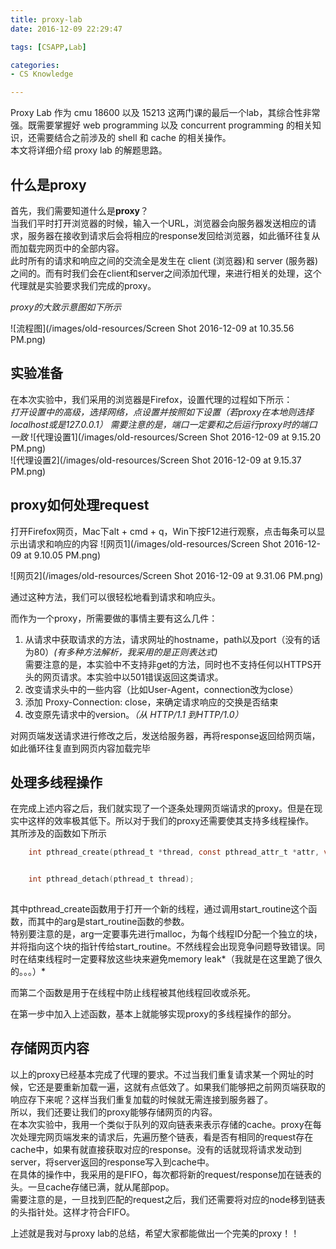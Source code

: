 ```yaml
---
title: proxy-lab
date: 2016-12-09 22:29:47

tags: [CSAPP,Lab]

categories: 
- CS Knowledge

---
```


Proxy Lab 作为 cmu 18600 以及 15213 这两门课的最后一个lab，其综合性非常强。既需要掌握好 web programming 以及 concurrent programming 的相关知识，还需要结合之前涉及的 shell 和 cache 的相关操作。<br>
本文将详细介绍 proxy lab 的解题思路。

<!-- more -->

## 什么是proxy

首先，我们需要知道什么是**proxy**？<br>
当我们平时打开浏览器的时候，输入一个URL，浏览器会向服务器发送相应的请求，服务器在接收到请求后会将相应的response发回给浏览器，如此循环往复从而加载完网页中的全部内容。<br>
此时所有的请求和响应之间的交流全是发生在 client (浏览器)和 server (服务器)之间的。而有时我们会在client和server之间添加代理，来进行相关的处理，这个代理就是实验要求我们完成的proxy。<br>

*proxy的大致示意图如下所示*

![流程图](/images/old-resources/Screen Shot 2016-12-09 at 10.35.56 PM.png)<br>


## 实验准备

在本次实验中，我们采用的浏览器是Firefox，设置代理的过程如下所示：<br>
*打开设置中的高级，选择网络，点设置并按照如下设置（若proxy在本地则选择localhost或是127.0.0.1）*
*需要注意的是，端口一定要和之后运行proxy时的端口一致*
![代理设置1](/images/old-resources/Screen Shot 2016-12-09 at 9.15.20 PM.png)<br>
![代理设置2](/images/old-resources/Screen Shot 2016-12-09 at 9.15.37 PM.png)<br>


## proxy如何处理request

打开Firefox网页，Mac下alt + cmd + q，Win下按F12进行观察，点击每条可以显示出请求和响应的内容
![网页1](/images/old-resources/Screen Shot 2016-12-09 at 9.10.05 PM.png)<br>

![网页2](/images/old-resources/Screen Shot 2016-12-09 at 9.31.06 PM.png)<br>

通过这种方法，我们可以很轻松地看到请求和响应头。

而作为一个proxy，所需要做的事情主要有这么几件：<br>
1. 从请求中获取请求的方法，请求网址的hostname，path以及port（没有的话为80）*(有多种方法解析，我采用的是正则表达式)* <br>  需要注意的是，本实验中不支持非get的方法，同时也不支持任何以HTTPS开头的网页请求。本实验中以501错误返回这类请求。<br> 
2. 改变请求头中的一些内容（比如User-Agent，connection改为close）<br>
3. 添加 Proxy-Connection: close，来确定请求响应的交换是否结束
4. 改变原先请求中的version。*（从 HTTP/1.1 到HTTP/1.0）* <br>

对网页端发送请求进行修改之后，发送给服务器，再将response返回给网页端，如此循环往复直到网页内容加载完毕

## 处理多线程操作

在完成上述内容之后，我们就实现了一个逐条处理网页端请求的proxy。但是在现实中这样的效率极其低下。所以对于我们的proxy还需要使其支持多线程操作。<br>
其所涉及的函数如下所示<br>

```c
    int pthread_create(pthread_t *thread, const pthread_attr_t *attr, void *(*start_routine) (void *), void *arg);


    int pthread_detach(pthread_t thread);
	
```

其中pthread_create函数用于打开一个新的线程，通过调用start_routine这个函数，而其中的arg是start_routine函数的参数。<br>
特别要注意的是，arg一定要事先进行malloc，为每个线程ID分配一个独立的块，并将指向这个块的指针传给start_routine。不然线程会出现竞争问题导致错误。同时在结束线程时一定要释放这些块来避免memory leak*（我就是在这里跪了很久的。。。）*

而第二个函数是用于在线程中防止线程被其他线程回收或杀死。

在第一步中加入上述函数，基本上就能够实现proxy的多线程操作的部分。

## 存储网页内容

以上的proxy已经基本完成了代理的要求。不过当我们重复请求某一个网址的时候，它还是要重新加载一遍，这就有点低效了。如果我们能够把之前网页端获取的响应存下来呢？这样当我们重复加载的时候就无需连接到服务器了。<br>
所以，我们还要让我们的proxy能够存储网页的内容。<br>在本次实验中，我用一个类似于队列的双向链表来表示存储的cache。proxy在每次处理完网页端发来的请求后，先遍历整个链表，看是否有相同的request存在cache中，如果有就直接获取对应的response。没有的话就现将请求发动到server，将server返回的response写入到cache中。<br>
在具体的操作中，我采用的是FIFO，每次都将新的request/response加在链表的头。一旦cache存储已满，就从尾部pop。<br>
需要注意的是，一旦找到匹配的request之后，我们还需要将对应的node移到链表的头指针处。这样才符合FIFO。<br>

上述就是我对与proxy lab的总结，希望大家都能做出一个完美的proxy！！



